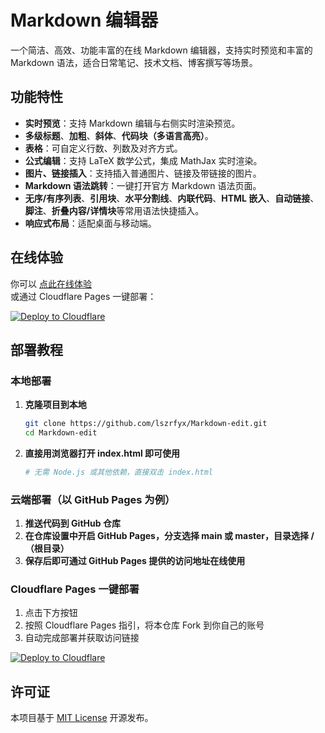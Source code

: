 # Markdown 编辑器

一个简洁、高效、功能丰富的在线 Markdown 编辑器，支持实时预览和丰富的 Markdown 语法，适合日常笔记、技术文档、博客撰写等场景。

## 功能特性

- **实时预览**：支持 Markdown 编辑与右侧实时渲染预览。
- **多级标题**、**加粗**、**斜体**、**代码块（多语言高亮）**。
- **表格**：可自定义行数、列数及对齐方式。
- **公式编辑**：支持 LaTeX 数学公式，集成 MathJax 实时渲染。
- **图片、链接插入**：支持插入普通图片、链接及带链接的图片。
- **Markdown 语法跳转**：一键打开官方 Markdown 语法页面。
- **无序/有序列表**、**引用块**、**水平分割线**、**内联代码**、**HTML 嵌入**、**自动链接**、**脚注**、**折叠内容/详情块**等常用语法快捷插入。
- **响应式布局**：适配桌面与移动端。

## 在线体验

你可以 [点此在线体验]([https://YOUR_DEPLOY_URL](https://markdown-edit.pages.dev/))  
或通过 Cloudflare Pages 一键部署：

[![Deploy to Cloudflare](https://developers.cloudflare.com/pages/deploy-button.png)](https://deploy.cloudflare.com/?url=https://github.com/lszrfyx/Markdown-edit)

## 部署教程

### 本地部署

1. **克隆项目到本地**
    ```bash
    git clone https://github.com/lszrfyx/Markdown-edit.git
    cd Markdown-edit
    ```

2. **直接用浏览器打开 index.html 即可使用**
    ```bash
    # 无需 Node.js 或其他依赖，直接双击 index.html
    ```

### 云端部署（以 GitHub Pages 为例）

1. **推送代码到 GitHub 仓库**
2. **在仓库设置中开启 GitHub Pages，分支选择 main 或 master，目录选择 /（根目录）**
3. **保存后即可通过 GitHub Pages 提供的访问地址在线使用**

### Cloudflare Pages 一键部署

1. 点击下方按钮
2. 按照 Cloudflare Pages 指引，将本仓库 Fork 到你自己的账号
3. 自动完成部署并获取访问链接

[![Deploy to Cloudflare](https://686e7a0.webp.li/CF%E5%9B%BE%E7%89%87.svg)](https://deploy.cloudflare.com/?url=https://github.com/lszrfyx/Markdown-edit)

## 许可证

本项目基于 [MIT License](./LICENSE) 开源发布。
